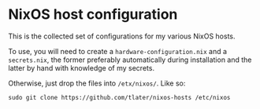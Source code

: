 # NixOS host configuration

This is the collected set of configurations for my various NixOS
hosts.

To use, you will need to create a `hardware-configuration.nix` and a
`secrets.nix`, the former preferably automatically during installation
and the latter by hand with knowledge of my secrets.

Otherwise, just drop the files into `/etx/nixos/`. Like so:

    sudo git clone https://github.com/tlater/nixos-hosts /etc/nixos
